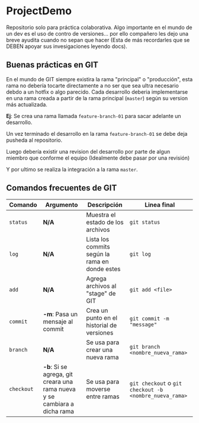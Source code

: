 # ProjectDemo

Repositorio solo para práctica colaborativa. Algo importante en el mundo de un dev es el uso de contro de versiones... por ello compañero les dejo una breve ayudita cuando no sepan que hacer (Esta de más recordarles que se DEBEN apoyar sus invesigaciones leyendo docs).

## Buenas prácticas en GIT

En el mundo de GIT siempre existira la rama "principal" o "producción", esta rama no debería tocarte directamente a no ser que sea ultra necesario debdo a un hotfix o algo parecido. Cada desarrollo deberia implementarse en una rama creada a partir de la rama principal (```master```) según su version más actualizada.

**Ej**: Se crea una rama llamada ```feature-branch-01``` para sacar adelante un desarrollo.

Un vez terminado el desarrollo en la rama ```feature-branch-01``` se debe deja pusheda al repositorio.

Luego debería existir una revision del desarrollo por parte de algun miembro que conforme el equipo (Idealmente debe pasar por una revisión)

Y por ultimo se realiza la integración a la rama ```master```.

## Comandos frecuentes de GIT

| Comando | Argumento | Descripción | Linea final |
|---------|-----------|-------------|-------------|
| ```status``` | **N/A** | Muestra el estado de los archivos | ```git status``` |
| ```log``` | **N/A** | Lista los commits según la rama en donde estes | ```git log``` |
| ```add``` | **N/A** | Agrega archivos al "stage" de GIT | ```git add <file>``` |
| ```commit``` | **-m**: Pasa un mensaje al commit | Crea un punto en el historial de versiones | ```git commit -m "message"``` |
| ```branch``` | **N/A** | Se usa para crear una nueva rama | ```git branch <nombre_nueva_rama>``` |
| ```checkout``` | **-b**: Si se agrega, git creara una rama nueva y se cambiara a dicha rama | Se usa para moverse entre ramas | ```git checkout``` o ```git checkout -b <nombre_nueva_rama>``` |
